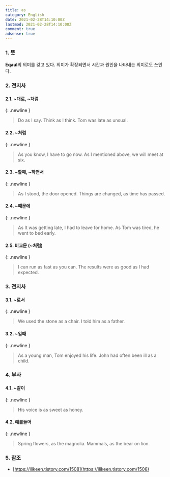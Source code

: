 ```yaml
---
title: as
category: English
date: 2021-02-28T14:10:00Z
lastmod: 2021-02-28T14:10:00Z
comment: true
adsense: true
---
```


### 1. 뜻

**Eqaul**의 의미를 갖고 있다. 의미가 확장되면서 시간과 원인을 나타내는 의미로도 쓰인다.

### 2. 전치사

#### 2.1. ~대로, ~처럼

{: .newline }
> Do as I say.
> Think as I think.
> Tom was late as unsual.

#### 2.2. ~처럼

{: .newline }
> As you know, I have to go now.
> As I mentioned above, we will meet at six.

#### 2.3. ~할때, ~하면서

{: .newline }
> As I stood, the door opened.
> Things are changed, as time has passed.

#### 2.4. ~때문에

{: .newline }
> As It was getting late, I had to leave for home.
> As Tom was tired, he went to bed early.

#### 2.5. 비교문 (~처럼)

{: .newline }
> I can run as fast as you can.
> The results were as good as I had expected.

### 3. 전치사

#### 3.1. ~로서

{: .newline }
> We used the stone as a chair.
> I told him as a father.

#### 3.2. ~일때

{: .newline }
> As a young man, Tom enjoyed his life.
> John had often been ill as a child.

### 4. 부사

#### 4.1. ~같이

{: .newline }
> His voice is as sweet as honey.

#### 4.2. 예를들어

{: .newline }
> Spring flowers, as the magnolia.
> Mammals, as the bear on lion.

### 5. 참조

* [https://ilikeen.tistory.com/1508](https://ilikeen.tistory.com/1508)